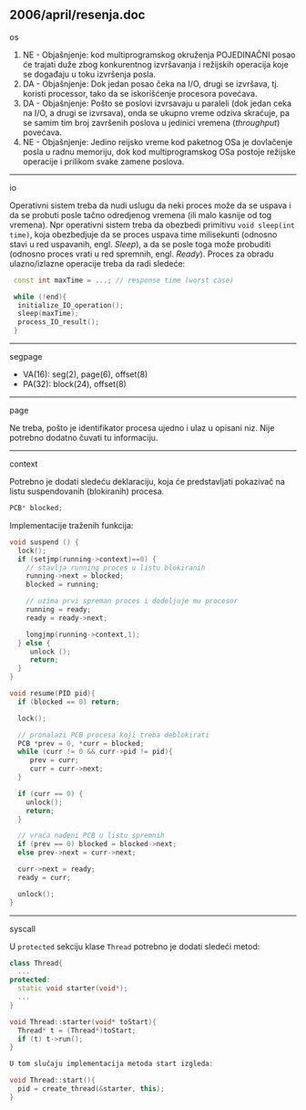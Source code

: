 2006/april/resenja.doc
--------------------------------------------------------------------------------
os

1. NE - Objašnjenje: kod multiprogramskog okruženja POJEDINAČNI posao će trajati
duže zbog konkurentnog izvršavanja i režijskih operacija koje se događaju u toku
izvršenja posla.
2. DA - Objašnjenje: Dok jedan posao čeka na I/O, drugi se izvršava, tj. koristi processor,
tako da se iskorišćenje procesora povećava.
3. DA - Objašnjenje: Pošto se poslovi izvrsavaju u paraleli (dok jedan ceka na I/O, a
drugi se izvrsava), onda se ukupno vreme odziva skraćuje, pa se samim tim broj
završenih poslova u jedinici vremena (*throughput*) povećava.
4. NE - Objašnjenje: Jedino reijsko vreme kod paketnog OSa je dovlačenje posla u radnu
memoriju, dok kod multiprogramskog OSa postoje režijske operacije i prilikom svake
zamene poslova.

--------------------------------------------------------------------------------
io

Operativni sistem treba da nudi uslugu da neki proces može da se uspava i da se
probuti posle tačno odredjenog vremena (ili malo kasnije od tog vremena). Npr
operativni sistem treba da obezbedi primitivu `void sleep(int time)`, koja
obezbedjuje da se proces uspava time milisekunti (odnosno stavi u red uspavanih, engl.
*Sleep*), a da se posle toga može probuditi (odnosno proces vrati u red spremnih, engl.
*Ready*). Proces za obradu ulazno/izlazne operacije treba da radi sledeće:

```cpp
 const int maxTime = ...; // response time (worst case)

 while (!end){
  initialize_IO_operation();
  sleep(maxTime);
  process_IO_result();
 }
 ```

--------------------------------------------------------------------------------
segpage

- VA(16): seg(2), page(6), offset(8)
- PA(32): block(24), offset(8)

--------------------------------------------------------------------------------
page

Ne treba, pošto je identifikator procesa ujedno i ulaz u opisani niz. Nije potrebno
dodatno čuvati tu informaciju.

--------------------------------------------------------------------------------
context

Potrebno je dodati sledeću deklaraciju, koja će predstavljati pokazivač na listu
suspendovanih (blokiranih) procesa.
```cpp
PCB* blocked;
```
Implementacije traženih funkcija:
```cpp
void suspend () {
  lock();
  if (setjmp(running->context)==0) {
    // stavlja running proces u listu blokiranih
    running->next = blocked;
    blocked = running;

    // uzima prvi spreman proces i dodeljuje mu procesor
    running = ready;
    ready = ready->next;

    longjmp(running->context,1);
  } else {
     unlock ();
     return;
  }
}

void resume(PID pid){
  if (blocked == 0) return;

  lock();

  // pronalazi PCB procesa koji treba deblokirati
  PCB *prev = 0, *curr = blocked;
  while (curr != 0 && curr->pid != pid){
     prev = curr;
     curr = curr->next;
  }

  if (curr == 0) {
    unlock();
    return;
  }

  // vraća nađeni PCB u listu spremnih
  if (prev == 0) blocked = blocked->next;
  else prev->next = curr->next;

  curr->next = ready;
  ready = curr;

  unlock();
}
```
--------------------------------------------------------------------------------
syscall

U `protected` sekciju klase `Thread` potrebno je dodati sledeći metod:

```cpp
class Thread{
  ...
protected:
  static void starter(void*);
  ...
}

void Thread::starter(void* toStart){
  Thread* t = (Thread*)toStart;
  if (t) t->run();
}

U tom slučaju implementacija metoda start izgleda:

void Thread::start(){
  pid = create_thread(&starter, this);
}
```
